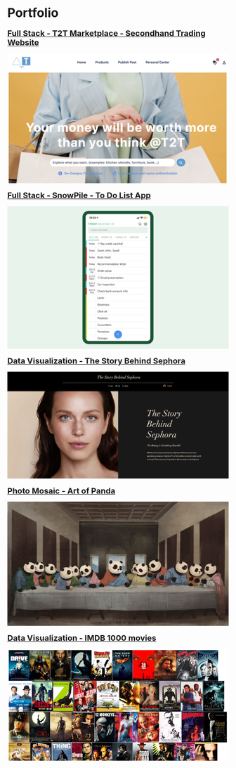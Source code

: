 # Portfolio

<span style="font-size: 18px; color: blue; font-weight: bold;">[Full Stack - T2T Marketplace - Secondhand Trading Website](/T2T-MarketPlace)</span>

[![T2T Cover Page](images/T2T_coverpage.png)](/T2T-MarketPlace)

<span style="font-size: 18px; color: blue; font-weight: bold;">[Full Stack - SnowPile - To Do List App](/To_Do_List_App)</span>

[![To_do_list_cover_page](images/To_do_list_cover_page.png)](/To_Do_List_App)

<span style="font-size: 18px; color: blue; font-weight: bold;">[Data Visualization - The Story Behind Sephora](/sephora_page)</span>

[![sephora_page](images/sephora_cover_page.png)](/sephora_page)

<span style="font-size: 18px; color: blue; font-weight: bold;">[Photo Mosaic - Art of Panda](/artofPanda_page)</span>

[![artofPanda_page](images/panda_cover_page.png)](/artofPanda_page)

<span style="font-size: 18px; color: blue; font-weight: bold;">[Data Visualization - IMDB 1000 movies](https://www.youtube.com/watch?v=JnYM0gnVbTU&t=28s)</span>

[![imdb_cover_page](images/imdb_cover_page.png)](https://www.youtube.com/watch?v=JnYM0gnVbTU&t=28s)

<!-- <img src="images/imdb_cover_page.png" width="480" height="240"/> -->

<!-- ### Category Name 2 -->

<!-- - [Project 1 Title](http://example.com/)
- [Project 2 Title](http://example.com/)
- [Project 3 Title](http://example.com/)
- [Project 4 Title](http://example.com/)
- [Project 5 Title](http://example.com/)

--- -->
